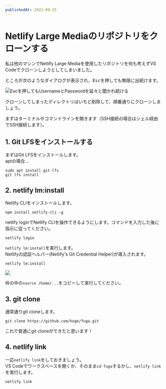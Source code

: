 ```yaml
---
publishedAt: 2022-09-25
---
```


# Netlify Large Mediaのリポジトリをクローンする

私は他のマシンでNetlify Large Mediaを使用したリポジトリを何も考えずVS Codeでクローンしようとしてしまいました。

ところが次のようなダイアログが表示され、<kbd>Esc</kbd>を押しても無限に出続けます。

![](vscode.png "Escを押してもUsernameとPasswordを延々と聞かれ続ける")

クローンしてしまったディレクトリはいちど削除して、順番通りにクローンしましょう。

まずはターミナルやコマンドラインを開きます（SSH接続の場合はシェル経由でSSH接続します）。

## 1. Git LFSをインストールする
まずはGit LFSをインストールします。  
aptの場合…

```
sudo apt install git-lfs
git lfs install
```

## 2. netlify lm:install
Netlify CLIをインストールします。

```
npm install netlify-cli -g
```

netlify loginでNetlify CLIを操作できるようにします。コマンドを入力した後に指示に従ってください。

```
netlify login
```

`netlify lm:install`を実行します。  
Netlifyの認証ヘルパー(Netlify's Git Credential Helper)が導入されます。

```
netlify lm:install
```

![](lm%20install.png)

枠の中の`source /home/...`をコピーして実行してください。

## 3. git clone
通常通りgit cloneします。

```
git clone https://github.com/hoge/fuga.git
```

これで普通にgit cloneができたと思います！

## 4. netlify link
一応`netlify link`をしておきましょう。  
VS Codeでワークスペースを開くか、そのまま`cd fuga`するかし、`netlify link`を実行します。

```
netlify link
```
